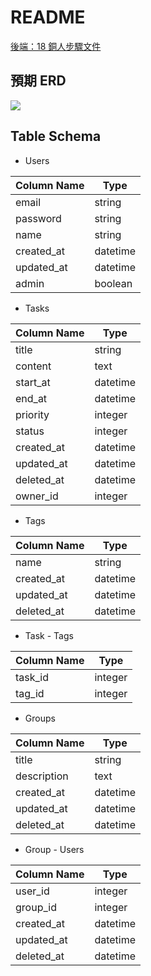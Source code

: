 # README

[後端：18 銅人步驟文件](https://github.com/5xRuby/5xtraining/blob/7b805aee936020209059c1c970562970068bed3e/backend.md)

## 預期 ERD
![](https://i.imgur.com/WTivGjh.png)


## Table Schema

* Users

| Column Name | Type     |
| ----------- | -------- |
| email       | string   |
| password    | string   |
| name        | string   |
| created_at  | datetime |
| updated_at  | datetime |
| admin       | boolean  |

* Tasks

| Column Name | Type     |
| ----------- | -------- |
| title       | string   |
| content     | text     |
| start_at    | datetime |
| end_at      | datetime |
| priority    | integer  |
| status      | integer  |
| created_at  | datetime |
| updated_at  | datetime |
| deleted_at  | datetime |
| owner_id    | integer  |

* Tags

| Column Name | Type     |
| ----------- | -------- |
| name        | string   |
| created_at  | datetime |
| updated_at  | datetime |
| deleted_at  | datetime |

* Task - Tags

| Column Name | Type     |
| ----------- | -------- |
| task_id     | integer  |
| tag_id      | integer  |

* Groups

| Column Name | Type     |
| ----------- | -------- |
| title       | string   |
| description | text     |
| created_at  | datetime |
| updated_at  | datetime |
| deleted_at  | datetime |

* Group - Users

| Column Name | Type     |
| ----------- | -------- |
| user_id     | integer  |
| group_id    | integer  |
| created_at  | datetime |
| updated_at  | datetime |
| deleted_at  | datetime |